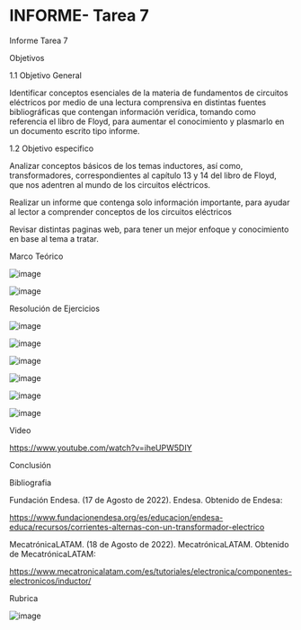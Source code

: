 # INFORME- Tarea 7
Informe Tarea 7

Objetivos

1.1 Objetivo General 

Identificar conceptos esenciales de la materia de fundamentos de circuitos eléctricos por medio de una lectura comprensiva en distintas fuentes bibliográficas que contengan información verídica, tomando como referencia el libro de Floyd, para aumentar el conocimiento y plasmarlo en un documento escrito tipo informe.

1.2 Objetivo especifico

Analizar conceptos básicos de los temas inductores, así como, transformadores, correspondientes al capítulo 13 y 14 del libro de Floyd, que nos adentren al mundo de los circuitos eléctricos.

Realizar un informe que contenga solo información importante, para ayudar al lector a comprender conceptos de los circuitos eléctricos

Revisar distintas paginas web, para tener un mejor enfoque y conocimiento en base al tema a tratar.

Marco Teórico 

![image](https://user-images.githubusercontent.com/105691698/185445753-51042cb3-9d04-4349-83cc-5347df73ff87.png)


![image](https://user-images.githubusercontent.com/105691698/185448501-c440d687-67c1-42d1-aaae-70118a3e5988.png)

Resolución de Ejercicios

![image](https://user-images.githubusercontent.com/105691698/185448749-195a8921-4670-4143-b6ba-7f4f3cac3755.png)

![image](https://user-images.githubusercontent.com/105691698/185448910-11a43e32-b403-4fe1-b225-063f0b384a22.png)

![image](https://user-images.githubusercontent.com/105691698/185449060-03c43e09-58ed-4301-a73d-9a1e8081e7c0.png)

![image](https://user-images.githubusercontent.com/105691698/185449142-9539f397-9445-417b-b5ad-803f65a49d61.png)

![image](https://user-images.githubusercontent.com/105691698/185449210-e5b0df0b-42b7-4333-848b-988470554a84.png)

![image](https://user-images.githubusercontent.com/105691698/185449312-c0a4543b-6cb0-4806-8acd-f02166005215.png)

Video

https://www.youtube.com/watch?v=iheUPW5DIY

Conclusión



Bibliografia 

Fundación Endesa. (17 de Agosto de 2022). Endesa. Obtenido de Endesa: 

https://www.fundacionendesa.org/es/educacion/endesa-educa/recursos/corrientes-alternas-con-un-transformador-electrico

MecatrónicaLATAM. (18 de Agosto de 2022). MecatrónicaLATAM. Obtenido de MecatrónicaLATAM: 

https://www.mecatronicalatam.com/es/tutoriales/electronica/componentes-electronicos/inductor/


Rubrica 

![image](https://user-images.githubusercontent.com/105691698/185450034-a2d495aa-5f6d-494a-9b40-0336131f3967.png)

